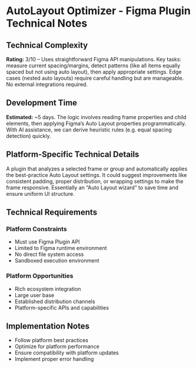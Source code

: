 # AutoLayout Optimizer - Figma Plugin Technical Notes

## Technical Complexity
**Rating:** 3/10 – Uses straightforward Figma API manipulations. Key tasks: measure current spacing/margins, detect patterns (like all items equally spaced but not using auto layout), then apply appropriate settings. Edge cases (nested auto layouts) require careful handling but are manageable. No external integrations required.

## Development Time
**Estimated:** ~5 days. The logic involves reading frame properties and child elements, then applying Figma’s Auto Layout properties programmatically. With AI assistance, we can derive heuristic rules (e.g. equal spacing detection) quickly.

## Platform-Specific Technical Details
A plugin that analyzes a selected frame or group and automatically applies the best-practice Auto Layout settings. It could suggest improvements like consistent padding, proper distribution, or wrapping settings to make the frame responsive. Essentially an “Auto Layout wizard” to save time and ensure uniform UI structure.

## Technical Requirements

### Platform Constraints
- Must use Figma Plugin API
- Limited to Figma runtime environment
- No direct file system access
- Sandboxed execution environment

### Platform Opportunities
- Rich ecosystem integration
- Large user base
- Established distribution channels
- Platform-specific APIs and capabilities

## Implementation Notes
- Follow platform best practices
- Optimize for platform performance
- Ensure compatibility with platform updates
- Implement proper error handling
